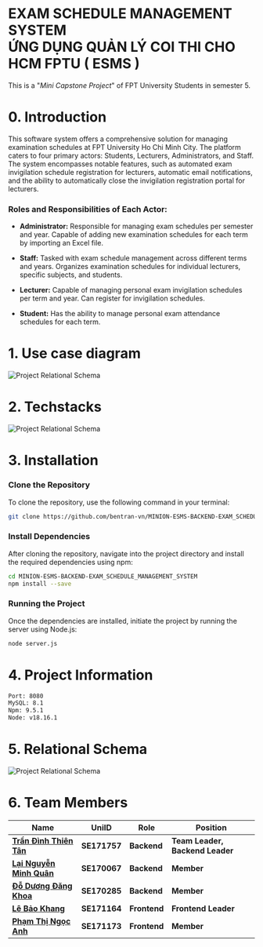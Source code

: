 <h1> EXAM SCHEDULE MANAGEMENT SYSTEM <br> ỨNG DỤNG QUẢN LÝ COI THI CHO HCM FPTU  ( ESMS ) </h1>
This is a "<i>Mini Capstone Project</i>" of FPT University Students in semester 5.<br>

# 0. Introduction
This software system offers a comprehensive solution for managing examination schedules at FPT University Ho Chi Minh City. The platform caters to four primary actors: Students, Lecturers, Administrators, and Staff. The system encompasses notable features, such as automated exam invigilation schedule registration for lecturers, automatic email notifications, and the ability to automatically close the invigilation registration portal for lecturers.

### Roles and Responsibilities of Each Actor:

- **Administrator:** Responsible for managing exam schedules per semester and year. Capable of adding new examination schedules for each term by importing an Excel file.

- **Staff:** Tasked with exam schedule management across different terms and years. Organizes examination schedules for individual lecturers, specific subjects, and students.

- **Lecturer:** Capable of managing personal exam invigilation schedules per term and year. Can register for invigilation schedules.
  
- **Student:** Has the ability to manage personal exam attendance schedules for each term.

# 1. Use case diagram
![Project Relational Schema](https://drive.google.com/uc?id=1neYrND8E90t6hB1EgC9ICQV2IgRseHyf)

# 2. Techstacks

![Project Relational Schema](https://drive.google.com/uc?id=1TcefZxtdhIYq-qBHkBRXReuckMjZnzwE)

# 3. Installation
### Clone the Repository

To clone the repository, use the following command in your terminal:

```bash
git clone https://github.com/bentran-vn/MINION-ESMS-BACKEND-EXAM_SCHEDULE_MANAGEMENT_SYSTEM.git
```
### Install Dependencies

After cloning the repository, navigate into the project directory and install the required dependencies using npm:

```bash
cd MINION-ESMS-BACKEND-EXAM_SCHEDULE_MANAGEMENT_SYSTEM
npm install --save
```
### Running the Project

Once the dependencies are installed, initiate the project by running the server using Node.js:

```bash
node server.js
```
# 4. Project Information

```sh
Port: 8080
MySQL: 8.1
Npm: 9.5.1
Node: v18.16.1
```

# 5. Relational Schema
![Project Relational Schema](https://drive.google.com/uc?id=1neYrND8E90t6hB1EgC9ICQV2IgRseHyf)

# 6. Team Members

| Name                    	| UniID      	| Role      	| Position                      	|
|-------------------------	|------------	|------------	|-------------------------------	|
| [**Trần Đình Thiên Tân**](https://github.com/bentran-vn) 	| **SE171757** 	| **Backend** 	| **Team Leader, Backend Leader** 	|
| [**Lại Nguyễn Minh Quân**](https://github.com/jeffySE29) | **SE170067** 	| **Backend** 	| **Member**                    	|
| [**Đỗ Dương Đăng Khoa**](https://github.com/khoahocmai)  	| **SE170285** 	| **Backend** 	| **Member**                    	|
| [**Lê Bảo Khang**](https://github.com/kle1603)        	| **SE171164** 	| **Frontend** | **Frontend Leader**           	|
| [**Phạm Thị Ngọc Anh**](https://github.com/lachimo)   	| **SE171173** 	| **Frontend** | **Member**                    	|




